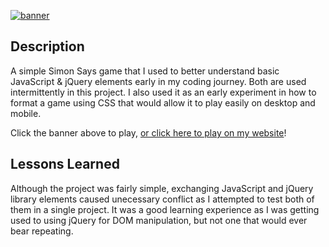 [![banner](Simon-Banner.png)](https://khyleb.github.io/simon-says/)

## Description
A simple Simon Says game that I used to better understand basic JavaScript & jQuery elements early in my coding journey. Both are used intermittently in this project. I also used it as an early experiment in how to format a game using CSS that would allow it to play easily on desktop and mobile.

Click the banner above to play, [or click here to play on my website](https://kbest.ca/simon-says/)!

## Lessons Learned 
Although the project was fairly simple, exchanging JavaScript and jQuery library elements caused unecessary conflict as I attempted to test both of them in a single project. It was a good learning experience as I was getting used to using jQuery for DOM manipulation, but not one that would ever bear repeating. 
